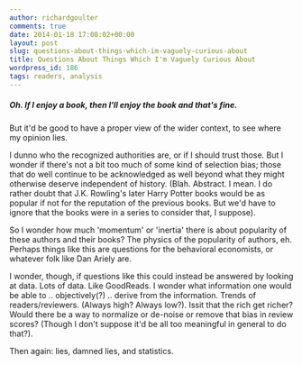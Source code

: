 ```yaml
---
author: richardgoulter
comments: true
date: 2014-01-18 17:08:02+00:00
layout: post
slug: questions-about-things-which-im-vaguely-curious-about
title: Questions About Things Which I'm Vaguely Curious About
wordpress_id: 186
tags: readers, analysis
---
```


##### Oh. If I enjoy a book, then I'll enjoy the book and that's fine.
But it'd be good to have a proper view of the wider context, to see where my opinion lies.


I dunno who the recognized authorities are, or if I should trust those.
But I wonder if there's not a bit too much of some kind of selection bias; those that do well continue to be acknowledged as well beyond what they might otherwise deserve independent of history. (Blah. Abstract. I mean. I do rather doubt that J.K. Rowling's later Harry Potter books would be as popular if not for the reputation of the previous books. But we'd have to ignore that the books were in a series to consider that, I suppose).

So I wonder how much 'momentum' or 'inertia' there is about popularity of these authors and their books? The physics of the popularity of authors, eh.
Perhaps things like this are questions for the behavioral economists, or whatever folk like Dan Ariely are.

I wonder, though, if questions like this could instead be answered by looking at data.
Lots of data. Like GoodReads.
I wonder what information one would be able to .. objectively(?) .. derive from the information.
Trends of readers/reviewers. (Always high? Always low?).
Issit that the rich get richer? Would there be a way to normalize or de-noise or remove that bias in review scores? (Though I don't suppose it'd be all too meaningful in general to do that?).

Then again: lies, damned lies, and statistics.
